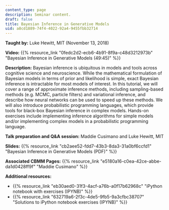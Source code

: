 ```yaml
---
content_type: page
description: Seminar content.
draft: false
title: Bayesian Inference in Generative Models
uid: a8cd1889-74f4-4022-92a4-9455fbb32714
---
```

**Taught by:** Luke Hewitt, MIT (November 13, 2018)

**Video:** {{% resource_link "0fedc2d2-ecb6-4b91-8f9a-c48d3212973b" "Bayesian Inference in Generative Models (49:45)" %}}

**Description:** Bayesian inference is ubiquitous in models and tools across cognitive science and neuroscience. While the mathematical formulation of Bayesian models in terms of prior and likelihood is simple, exact Bayesian inference is intractable for most models of interest. In this tutorial, we will cover a range of approximate inference methods, including sampling-based methods (e.g. MCMC, particle filters) and variational inference, and describe how neural networks can be used to speed up these methods. We will also introduce probabilistic programming languages, which provide tools for black-box Bayesian inference in complex models. Hands-on exercises include implementing inference algorithms for simple models and/or implementing complex models in a probabilistic programming language.

**Talk preparation and Q&A session:** Maddie Cusimano and Luke Hewitt, MIT

**Slides:** {{% resource_link "cb2aee52-fdd7-43b3-8da3-31a0bf6ccfd1" "Bayesian Inference in Generative Models (PDF)" %}}

**Associated CBMM Pages:** {{% resource_link "e5180a16-c0ea-42ce-abbe-da1d0428ff9f" "Maddie Cusimano" %}}

**Additional resources:**

- {{% resource_link "eb30aed0-31f3-4acf-a76b-a0f17b62968c" "iPython notebook with exercises (IPYNB)" %}}
- {{% resource_link "632719a6-2f3c-4de5-9fb5-9a3cfbc38707" "Solutions to iPython notebook exercises (IPYNB)" %}}